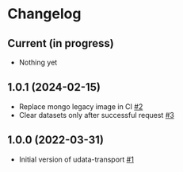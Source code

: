# Changelog

## Current (in progress)

- Nothing yet

## 1.0.1 (2024-02-15)

- Replace mongo legacy image in CI [#2](https://github.com/opendatateam/udata-transport/pull/2)
- Clear datasets only after successful request [#3](https://github.com/opendatateam/udata-transport/pull/3)

## 1.0.0 (2022-03-31)

- Initial version of udata-transport [#1](https://github.com/opendatateam/udata-transport/pull/1)
